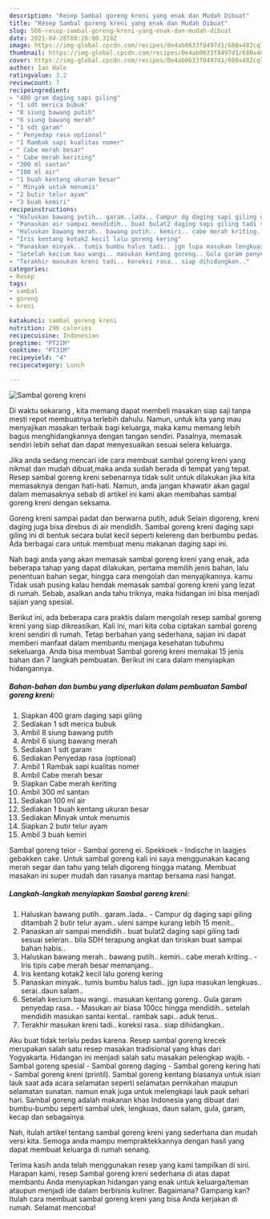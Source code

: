 ```yaml
---
description: "Resep Sambal goreng kreni yang enak dan Mudah Dibuat"
title: "Resep Sambal goreng kreni yang enak dan Mudah Dibuat"
slug: 566-resep-sambal-goreng-kreni-yang-enak-dan-mudah-dibuat
date: 2021-04-28T00:28:00.319Z
image: https://img-global.cpcdn.com/recipes/0e4ab0633f8497d1/680x482cq70/sambal-goreng-kreni-foto-resep-utama.jpg
thumbnail: https://img-global.cpcdn.com/recipes/0e4ab0633f8497d1/680x482cq70/sambal-goreng-kreni-foto-resep-utama.jpg
cover: https://img-global.cpcdn.com/recipes/0e4ab0633f8497d1/680x482cq70/sambal-goreng-kreni-foto-resep-utama.jpg
author: Ian Hale
ratingvalue: 3.2
reviewcount: 7
recipeingredient:
- "400 gram daging sapi giling"
- "1 sdt merica bubuk"
- "8 siung bawang putih"
- "6 siung bawang merah"
- "1 sdt garam"
- " Penyedap rasa optional"
- "1 Rambak sapi kualitas nomer"
- " Cabe merah besar"
- " Cabe merah keriting"
- "300 ml santan"
- "100 ml air"
- "1 buah kentang ukuran besar"
- " Minyak untuk menumis"
- "2 butir telur ayam"
- "3 buah kemiri"
recipeinstructions:
- "Haluskan bawang putih.. garam..lada.. Campur dg daging sapi giling ditambah 2 butir telur ayam.. uleni sampe kurang lebih 15 menit.."
- "Panaskan air sampai mendidih.. buat bulat2 daging sapi giling tadi sesuai seleran.. bila SDH terapung angkat dan tiriskan buat sampai bahan habis.."
- "Haluskan bawang merah.. bawang putih.. kemiri.. cabe merah kriting..  Iris tipis cabe merah besar memanjang.."
- "Iris kentang kotak2 kecil lalu goreng kering"
- "Panaskan minyak.. tumis bumbu halus tadi.. jgn lupa masukan lengkuas.. serai..daun salam.."
- "Setelah kecium bau wangi.. masukan kentang goreng.. Gula garam penyedap rasa.. Masukan air biasa 100cc hingga mendidih.. setelah mendidih masukan santai kental.. rambak sapi.. aduk terus.."
- "Terakhir masukan kreni tadi.. koreksi rasa.. siap dihidangkan.."
categories:
- Resep
tags:
- sambal
- goreng
- kreni

katakunci: sambal goreng kreni 
nutrition: 296 calories
recipecuisine: Indonesian
preptime: "PT21M"
cooktime: "PT31M"
recipeyield: "4"
recipecategory: Lunch

---
```



![Sambal goreng kreni](https://img-global.cpcdn.com/recipes/0e4ab0633f8497d1/680x482cq70/sambal-goreng-kreni-foto-resep-utama.jpg)

Di waktu  sekarang , kita memang dapat membeli masakan siap saji tanpa mesti repot membuatnya terlebih dahulu. Namun, untuk kita yang mau menyajikan masakan terbaik bagi keluarga, maka kamu memang lebih bagus menghidangkannya dengan tangan sendiri. Pasalnya, memasak sendiri lebih sehat dan dapat menyesuaikan sesuai selera keluarga.

Jika anda sedang mencari ide cara membuat sambal goreng kreni yang nikmat dan mudah dibuat,maka anda sudah berada di tempat yang tepat. Resep sambal goreng kreni  sebenarnya tidak sulit untuk dilakukan jika kita memasaknya dengan hati-hati. Namun, anda jangan khawatir akan gagal dalam memasaknya 
sebab di artikel ini kami akan membahas sambal goreng kreni dengan seksama.  

Goreng kreni sampai padat dan berwarna putih, aduk Selain digoreng, kreni daging juga bisa direbus di air mendidih. Sambal goreng kreni daging sapi giling ini di bentuk secara bulat kecil seperti kelereng dan berbumbu pedas. Ada berbagai cara untuk membuat menu makanan daging sapi ini.

Nah bagi anda yang akan memasak sambal goreng kreni yang enak, ada beberapa tahap yang dapat dilakukan, pertama memilih jenis bahan, lalu penentuan bahan segar, hingga cara mengolah dan menyajikannya. kamu Tidak usah pusing kalau hendak memasak sambal goreng kreni yang lezat di rumah. Sebab, asalkan anda  tahu triknya, maka hidangan ini bisa menjadi sajian yang spesial.

Berikut ini, ada beberapa cara praktis  dalam mengolah resep sambal goreng kreni yang siap dikreasikan. Kali ini, mari kita coba ciptakan sambal goreng kreni sendiri di rumah. Tetap berbahan yang sederhana, sajian ini dapat memberi manfaat dalam membantu menjaga kesehatan tubuhmu sekeluarga. Anda bisa membuat Sambal goreng kreni memakai 15 jenis bahan dan 7 langkah pembuatan. Berikut ini cara dalam menyiapkan hidangannya.

<!--inarticleads1-->

##### Bahan-bahan dan bumbu yang diperlukan dalam pembuatan Sambal goreng kreni:

1. Siapkan 400 gram daging sapi giling
1. Sediakan 1 sdt merica bubuk
1. Ambil 8 siung bawang putih
1. Ambil 6 siung bawang merah
1. Sediakan 1 sdt garam
1. Sediakan  Penyedap rasa (optional)
1. Ambil 1 Rambak sapi kualitas nomer
1. Ambil  Cabe merah besar
1. Siapkan  Cabe merah keriting
1. Ambil 300 ml santan
1. Sediakan 100 ml air
1. Sediakan 1 buah kentang ukuran besar
1. Sediakan  Minyak untuk menumis
1. Siapkan 2 butir telur ayam
1. Ambil 3 buah kemiri


Sambal goreng telor - Sambal goreng ei. Spekkoek - Indische in laagjes gebakken cake. Untuk sambal goreng kali ini saya menggunakan kacang merah segar dan tahu yang telah digoreng hingga matang. Membuat masakan ini super mudah dan rasanya mantap bersama nasi hangat. 

<!--inarticleads2-->

##### Langkah-langkah menyiapkan Sambal goreng kreni:

1. Haluskan bawang putih.. garam..lada.. - Campur dg daging sapi giling ditambah 2 butir telur ayam.. uleni sampe kurang lebih 15 menit..
1. Panaskan air sampai mendidih.. buat bulat2 daging sapi giling tadi sesuai seleran.. bila SDH terapung angkat dan tiriskan buat sampai bahan habis..
1. Haluskan bawang merah.. bawang putih.. kemiri.. cabe merah kriting..  - Iris tipis cabe merah besar memanjang..
1. Iris kentang kotak2 kecil lalu goreng kering
1. Panaskan minyak.. tumis bumbu halus tadi.. jgn lupa masukan lengkuas.. serai..daun salam..
1. Setelah kecium bau wangi.. masukan kentang goreng.. Gula garam penyedap rasa.. - Masukan air biasa 100cc hingga mendidih.. setelah mendidih masukan santai kental.. rambak sapi.. aduk terus..
1. Terakhir masukan kreni tadi.. koreksi rasa.. siap dihidangkan..


Aku buat tidak terlalu pedas karena. Resep sambal goreng krecek merupakan salah satu resep masakan tradisional yang khas dari Yogyakarta. Hidangan ini menjadi salah satu masakan pelengkap wajib. - Sambal goreng spesial - Sambal goreng daging - Sambal goreng kering hati - Sambal goreng kreni (printil). Sambal goreng kentang biasanya untuk isian lauk saat ada acara selamatan seperti selamatan pernikahan maupun selamatan sunatan. namun enak juga untuk melengkapi lauk pauk sehari hari. Sambal goreng adalah makanan khas Indonesia yang dibuat dari bumbu-bumbu seperti sambal ulek, lengkuas, daun salam, gula, garam, kecap dan sebagainya. 

Nah, itulah artikel tentang  sambal goreng kreni  yang sederhana dan mudah versi kita. Semoga anda mampu mempraktekkannya dengan hasil yang dapat membuat keluarga di rumah senang. 

Terima kasih anda telah menggunakan resep yang kami tampilkan di sini. Harapan kami, resep  Sambal goreng kreni sederhana di atas dapat membantu Anda menyiapkan hidangan yang enak untuk keluarga/teman ataupun menjadi ide dalam berbisnis kuliner. Bagaimana? Gampang kan? Itulah cara membuat sambal goreng kreni yang bisa Anda kerjakan di rumah. Selamat mencoba!

